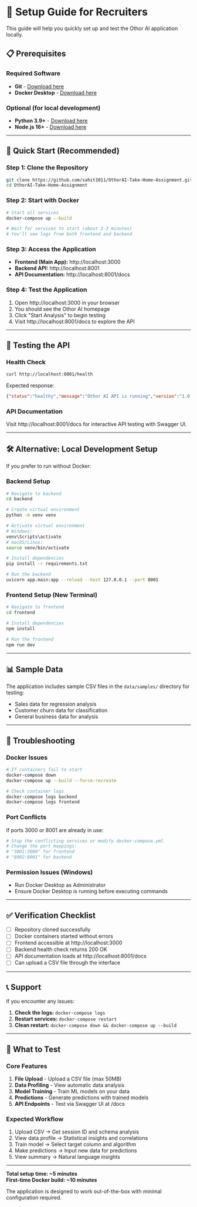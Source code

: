 # 🚀 Setup Guide for Recruiters

This guide will help you quickly set up and test the Othor AI application locally.

## 📋 Prerequisites

### Required Software
- **Git** - [Download here](https://git-scm.com/downloads)
- **Docker Desktop** - [Download here](https://www.docker.com/products/docker-desktop/)

### Optional (for local development)
- **Python 3.9+** - [Download here](https://www.python.org/downloads/)
- **Node.js 16+** - [Download here](https://nodejs.org/)

---

## 🎯 Quick Start (Recommended)

### Step 1: Clone the Repository
```bash
git clone https://github.com/sahit1011/OthorAI-Take-Home-Assignment.git
cd OthorAI-Take-Home-Assignment
```

### Step 2: Start with Docker
```bash
# Start all services
docker-compose up --build

# Wait for services to start (about 2-3 minutes)
# You'll see logs from both frontend and backend
```

### Step 3: Access the Application
- **Frontend (Main App):** http://localhost:3000
- **Backend API:** http://localhost:8001
- **API Documentation:** http://localhost:8001/docs

### Step 4: Test the Application
1. Open http://localhost:3000 in your browser
2. You should see the Othor AI homepage
3. Click "Start Analysis" to begin testing
4. Visit http://localhost:8001/docs to explore the API

---

## 🧪 Testing the API

### Health Check
```bash
curl http://localhost:8001/health
```
Expected response:
```json
{"status":"healthy","message":"Othor AI API is running","version":"1.0.0"}
```

### API Documentation
Visit http://localhost:8001/docs for interactive API testing with Swagger UI.

---

## 🛠️ Alternative: Local Development Setup

If you prefer to run without Docker:

### Backend Setup
```bash
# Navigate to backend
cd backend

# Create virtual environment
python -m venv venv

# Activate virtual environment
# Windows:
venv\Scripts\activate
# macOS/Linux:
source venv/bin/activate

# Install dependencies
pip install -r requirements.txt

# Run the backend
uvicorn app.main:app --reload --host 127.0.0.1 --port 8001
```

### Frontend Setup (New Terminal)
```bash
# Navigate to frontend
cd frontend

# Install dependencies
npm install

# Run the frontend
npm run dev
```

---

## 📊 Sample Data

The application includes sample CSV files in the `data/samples/` directory for testing:
- Sales data for regression analysis
- Customer churn data for classification
- General business data for analysis

---

## 🔧 Troubleshooting

### Docker Issues
```bash
# If containers fail to start
docker-compose down
docker-compose up --build --force-recreate

# Check container logs
docker-compose logs backend
docker-compose logs frontend
```

### Port Conflicts
If ports 3000 or 8001 are already in use:
```bash
# Stop the conflicting services or modify docker-compose.yml
# Change the port mappings:
# "3001:3000" for frontend
# "8002:8001" for backend
```

### Permission Issues (Windows)
- Run Docker Desktop as Administrator
- Ensure Docker Desktop is running before executing commands

---

## ✅ Verification Checklist

- [ ] Repository cloned successfully
- [ ] Docker containers started without errors
- [ ] Frontend accessible at http://localhost:3000
- [ ] Backend health check returns 200 OK
- [ ] API documentation loads at http://localhost:8001/docs
- [ ] Can upload a CSV file through the interface

---

## 📞 Support

If you encounter any issues:

1. **Check the logs:** `docker-compose logs`
2. **Restart services:** `docker-compose restart`
3. **Clean restart:** `docker-compose down && docker-compose up --build`

---

## 🎯 What to Test

### Core Features
1. **File Upload** - Upload a CSV file (max 50MB)
2. **Data Profiling** - View automatic data analysis
3. **Model Training** - Train ML models on your data
4. **Predictions** - Generate predictions with trained models
5. **API Endpoints** - Test via Swagger UI at /docs

### Expected Workflow
1. Upload CSV → Get session ID and schema analysis
2. View data profile → Statistical insights and correlations
3. Train model → Select target column and algorithm
4. Make predictions → Input new data for predictions
5. View summary → Natural language insights

---

**Total setup time: ~5 minutes**  
**First-time Docker build: ~10 minutes**

The application is designed to work out-of-the-box with minimal configuration required.
